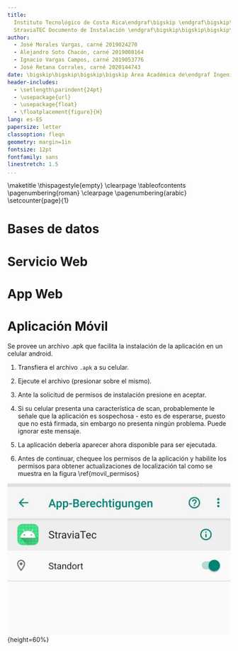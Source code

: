```yaml
---
title:
  Instituto Tecnológico de Costa Rica\endgraf\bigskip \endgraf\bigskip\bigskip\
  StraviaTEC Documento de Instalación \endgraf\bigskip\bigskip\bigskip\bigskip
author:
  - José Morales Vargas, carné 2019024270
  - Alejandro Soto Chacón, carné 2019008164
  - Ignacio Vargas Campos, carné 2019053776
  - José Retana Corrales, carné 2020144743
date: \bigskip\bigskip\bigskip\bigskip Área Académica de\endgraf Ingeniería en Computadores \endgraf\bigskip\bigskip\ Bases de Datos \endgraf  (CE3101) \endgraf\bigskip\bigskip Profesor Marco Rivera Meneses \endgraf\vfill  Semestre I 2022
header-includes:
  - \setlength\parindent{24pt}
  - \usepackage{url}
  - \usepackage{float}
  - \floatplacement{figure}{H}
lang: es-ES
papersize: letter
classoption: fleqn
geometry: margin=1in
fontsize: 12pt
fontfamily: sans
linestretch: 1.5
...
```


\maketitle
\thispagestyle{empty}
\clearpage
\tableofcontents
\pagenumbering{roman}
\clearpage
\pagenumbering{arabic}
\setcounter{page}{1}


# Bases de datos

# Servicio Web 

# App Web

# Aplicación Móvil

Se provee un archivo .apk que facilita la instalación de la aplicación en un celular android.

1. Transfiera el archivo `.apk` a su celular. 

1. Ejecute el archivo (presionar sobre el mismo).

2. Ante la solicitud de permisos de instalación presione en aceptar.

3. Si su celular presenta una característica de scan, probablemente le señale que la aplicación es sospechosa - esto es de esperarse, puesto que no está firmada, sin embargo no presenta ningún problema. Puede ignorar este mensaje. 

4. La aplicación debería aparecer ahora disponible para ser ejecutada.

5. Antes de continuar, chequee los permisos de la aplicación y habilite los permisos para obtener actualizaciones de localización tal como se muestra en la figura \ref{movil_permisos}

![Configuración de permisos de la aplicación móvil \label{movil_permisos}](imgs/movil_permisos.jpg){height=60%}




